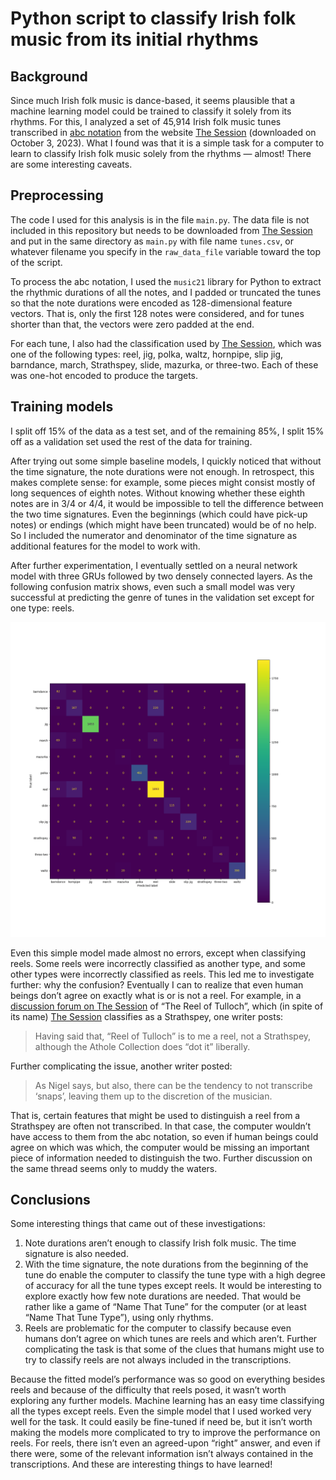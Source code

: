 # Python script to classify Irish folk music from its initial rhythms

## Background

Since much Irish folk music is dance-based, it seems plausible that a
machine learning model could be trained to classify it solely from its
rhythms. For this, I analyzed a set of 45,914 Irish folk music tunes
transcribed in [abc notation](https://abcnotation.com/) from the website
[The Session](https://thesession.org/api) (downloaded on October 3,
2023). What I found was that it is a simple task for a computer to learn
to classify Irish folk music solely from the rhythms — almost! There are
some interesting caveats.

## Preprocessing

The code I used for this analysis is in the file `main.py`. The data
file is not included in this repository but needs to be downloaded from
[The Session](https://thesession.org/api) and put in the same directory
as `main.py` with file name `tunes.csv`, or whatever filename you
specify in the `raw_data_file` variable toward the top of the script.

To process the abc notation, I used the `music21` library for Python to
extract the rhythmic durations of all the notes, and I padded or
truncated the tunes so that the note durations were encoded as
128-dimensional feature vectors. That is, only the first 128 notes were
considered, and for tunes shorter than that, the vectors were zero
padded at the end.

For each tune, I also had the classification used by [The
Session](https://thesession.org/api), which was one of the following
types: reel, jig, polka, waltz, hornpipe, slip jig, barndance, march,
Strathspey, slide, mazurka, or three-two. Each of these was one-hot
encoded to produce the targets.

## Training models

I split off 15% of the data as a test set, and of the remaining 85%, I
split 15% off as a validation set used the rest of the data for
training.

After trying out some simple baseline models, I quickly noticed that
without the time signature, the note durations were not enough. In
retrospect, this makes complete sense: for example, some pieces might
consist mostly of long sequences of eighth notes. Without knowing
whether these eighth notes are in 3/4 or 4/4, it would be impossible to
tell the difference between the two time signatures. Even the beginnings
(which could have pick-up notes) or endings (which might have been
truncated) would be of no help. So I included the numerator and
denominator of the time signature as additional features for the model
to work with.

After further experimentation, I eventually settled on a neural network
model with three GRUs followed by two densely connected layers. As the
following confusion matrix shows, even such a small model was very
successful at predicting the genre of tunes in the validation set except
for one type: reels.

![Confusion matrix](confusion_matrix.png)

Even this simple model made almost no errors, except when classifying
reels. Some reels were incorrectly classified as another type, and some
other types were incorrectly classified as reels. This led me to
investigate further: why the confusion? Eventually I can to realize that
even human beings don’t agree on exactly what is or is not a reel. For
example, in a [discussion forum on The
Session](https://thesession.org/tunes/7033) of “The Reel of Tulloch”,
which (in spite of its name) [The Session](https://thesession.org/api)
classifies as a Strathspey, one writer posts:

> Having said that, “Reel of Tulloch” is to me a reel, not a Strathspey,
> although the Athole Collection does “dot it” liberally.

Further complicating the issue, another writer posted:

> As Nigel says, but also, there can be the tendency to not transcribe
> ‘snaps’, leaving them up to the discretion of the musician.

That is, certain features that might be used to distinguish a reel from
a Strathspey are often not transcribed. In that case, the computer
wouldn’t have access to them from the abc notation, so even if human
beings could agree on which was which, the computer would be missing an
important piece of information needed to distinguish the two. Further
discussion on the same thread seems only to muddy the waters.

## Conclusions

Some interesting things that came out of these investigations:

1.  Note durations aren’t enough to classify Irish folk music. The time
    signature is also needed.
2.  With the time signature, the note durations from the beginning of
    the tune do enable the computer to classify the tune type with a
    high degree of accuracy for all the tune types except reels. It
    would be interesting to explore exactly how few note durations are
    needed. That would be rather like a game of “Name That Tune” for the
    computer (or at least “Name That Tune Type”), using only rhythms.
3.  Reels are problematic for the computer to classify because even
    humans don’t agree on which tunes are reels and which aren’t.
    Further complicating the task is that some of the clues that humans
    might use to try to classify reels are not always included in the
    transcriptions.

Because the fitted model’s performance was so good on everything besides
reels and because of the difficulty that reels posed, it wasn’t worth
exploring any further models. Machine learning has an easy time
classifying all the types except reels. Even the simple model that I
used worked very well for the task. It could easily be fine-tuned if
need be, but it isn’t worth making the models more complicated to try to
improve the performance on reels. For reels, there isn’t even an
agreed-upon “right” answer, and even if there were, some of the relevant
information isn’t always contained in the transcriptions. And these are
interesting things to have learned!
